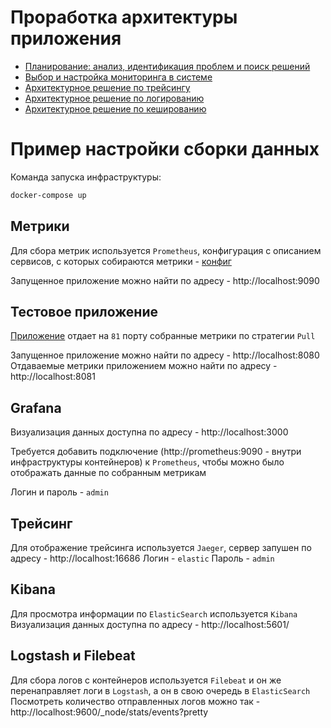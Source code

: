 # Проработка архитектуры приложения

- [Планирование: анализ, идентификация проблем и поиск решений](./Exc1/Планирование%20-%20анализ,%20идентификация%20проблем%20и%20поиск%20решений.md)
- [Выбор и настройка мониторинга в системе](./Exc2/Выбор%20и%20настройка%20мониторинга%20в%20системе».md)
- [Архитектурное решение по трейсингу](./Exc3/Архитектурное%20решение%20по%20трейсингу.md)
- [Архитектурное решение по логированию](./Exc4/Архитектурное%20решение%20по%20логированию.md)
- [Архитектурное решение по кешированию](./Exc5/Архитектурное%20решение%20по%20кешированию.md)

# Пример настройки сборки данных

Команда запуска инфраструктуры:

```bash
docker-compose up
```

## Метрики

Для сбора метрик используется `Prometheus`, конфигурация с описанием сервисов, с которых собираются метрики - [конфиг](./services/prometheus/prometheus.yml)

Запущенное приложение можно найти по адресу - http://localhost:9090

## Тестовое приложение

[Приложение](./services/app/) отдает на `81` порту собранные метрики по стратегии `Pull`

Запущенное приложение можно найти по адресу - http://localhost:8080
Отдаваемые метрики приложением можно найти по адресу - http://localhost:8081

## Grafana

Визуализация данных доступна по адресу - http://localhost:3000

Требуется добавить подключение (http://prometheus:9090 - внутри инфраструктуры контейнеров) к `Prometheus`, чтобы можно было отображать данные по собранным метрикам

Логин и пароль - `admin`

## Трейсинг

Для отображение трейсинга используется `Jaeger`, сервер запушен по адресу - http://localhost:16686
Логин - `elastic`
Пароль - `admin`

## Kibana

Для просмотра информации по `ElasticSearch` используется `Kibana`
Визуализация данных доступна по адресу - http://localhost:5601/

## Logstash и Filebeat

Для сбора логов с контейнеров используется `Filebeat` и он же перенаправляет логи в `Logstash`, а он в свою очередь в `ElasticSearch`
Посмотреть количество отправленных логов можно так - http://localhost:9600/\_node/stats/events?pretty
